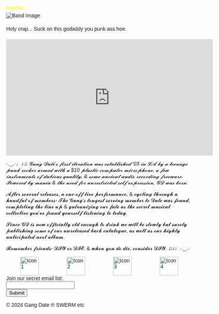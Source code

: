 <!DOCTYPE html>
<html>
<head>
    <title>Gang Date</title>
    <style>
        body { font-family: Arial, sans-serif; }
        h1 { color: yellow; font-size: 10px; }
        .blurb { margin: 20px 0; }
        .bio { font-style: italic; }
        .footer { display: flex; justify-content: space-around; }
        .footer img { width: 50px; height: 50px; }
    </style>
</head>
<body>
    <h1>Gang Date</h1>
    <img src="https://files.catbox.moe/q08qv9.png" alt="Band Image">
    <p class="blurb">Holy crap... Suck on this godaddy you punk ass hoe.</p>
    <iframe width="560" height="315" src="https://www.youtube.com/embed/-EeSFhSqg_0?list=OLAK5uy_mD2RNTBuYCnkuZ-bbmGmqQR5oRBTSs03E" frameborder="0" allowfullscreen></iframe>
    <p class="bio">·.¸¸.·♩♪♫ 𝓖𝓪𝓷𝓰 𝓓𝓪𝓽𝓮'𝓼 𝓯𝓲𝓻𝓼𝓽 𝓲𝓽𝓮𝓻𝓪𝓽𝓲𝓸𝓷 𝔀𝓪𝓼 𝓮𝓼𝓽𝓪𝓫𝓵𝓲𝓼𝓱𝓮𝓭 '03 𝓲𝓷 𝓛𝓐 𝓫𝔂 𝓪 𝓽𝓮𝓮𝓷𝓪𝓰𝓮 𝓹𝓾𝓷𝓴 𝓻𝓸𝓬𝓴𝓮𝓻 𝓪𝓻𝓶𝓮𝓭 𝔀𝓲𝓽𝓱 𝓪 $10 𝓹𝓵𝓪𝓼𝓽𝓲𝓬 𝓬𝓸𝓶𝓹𝓾𝓽𝓮𝓻 𝓶𝓲𝓬𝓻𝓸𝓹𝓱𝓸𝓷𝓮, 𝓪 𝓯𝓮𝔀 𝓲𝓷𝓼𝓽𝓻𝓾𝓶𝓮𝓷𝓽𝓼 𝓸𝓯 𝓭𝓾𝓫𝓲𝓸𝓾𝓼 𝓺𝓾𝓪𝓵𝓲𝓽𝔂, & 𝓼𝓸𝓶𝓮 𝓪𝓷𝓬𝓲𝓮𝓷𝓽 𝓪𝓾𝓭𝓲𝓸 𝓻𝓮𝓬𝓸𝓻𝓭𝓲𝓷𝓰 𝓯𝓻𝓮𝓮𝔀𝓪𝓻𝓮. 𝓟𝓸𝔀𝓮𝓻𝓮𝓭 𝓫𝔂 𝓶𝓪𝓷𝓲𝓪 & 𝓽𝓱𝓮 𝓷𝓮𝓮𝓭 𝓯𝓸𝓻 𝓾𝓷𝓻𝓮𝓼𝓽𝓻𝓲𝓬𝓽𝓮𝓭 𝓼𝓮𝓵𝓯 𝓮𝔁𝓹𝓻𝓮𝓼𝓼𝓲𝓸𝓷, 𝓖𝓓 𝔀𝓪𝓼 𝓫𝓸𝓻𝓷.

𝓐𝓯𝓽𝓮𝓻 𝓼𝓮𝓿𝓮𝓻𝓪𝓵 𝓻𝓮𝓵𝓮𝓪𝓼𝓮𝓼, 𝓪 𝓸𝓷𝓮-𝓸𝓯𝓯 𝓵𝓲𝓿𝓮 𝓹𝓮𝓻𝓯𝓸𝓻𝓶𝓪𝓷𝓬𝓮, & 𝓬𝔂𝓬𝓵𝓲𝓷𝓰 𝓽𝓱𝓻𝓸𝓾𝓰𝓱 𝓪 𝓱𝓪𝓷𝓭𝓯𝓾𝓵 𝓸𝓯 𝓶𝓮𝓶𝓫𝓮𝓻𝓼- 𝓣𝓱𝓮 𝓖𝓪𝓷𝓰'𝓼 𝓵𝓸𝓷𝓰𝓮𝓼𝓽 𝓼𝓮𝓻𝓿𝓲𝓷𝓰 𝓶𝓮𝓶𝓫𝓮𝓻 𝓽𝓸 𝓓𝓪𝓽𝓮 𝔀𝓪𝓼 𝓯𝓸𝓾𝓷𝓭, 𝓬𝓸𝓶𝓹𝓵𝓮𝓽𝓲𝓷𝓰 𝓽𝓱𝓮 𝓵𝓲𝓷𝓮 𝓾𝓹 & 𝓰𝓪𝓵𝓿𝓪𝓷𝓲𝔃𝓲𝓷𝓰 𝓸𝓾𝓻 𝓯𝓪𝓽𝓮 𝓪𝓼 𝓽𝓱𝓮 𝓼𝓮𝓬𝓻𝓮𝓽 𝓶𝓾𝓼𝓲𝓬𝓪𝓵 𝓬𝓸𝓵𝓵𝓮𝓬𝓽𝓲𝓿𝓮 𝔂𝓸𝓾'𝓿𝓮 𝓯𝓸𝓾𝓷𝓭 𝔂𝓸𝓾𝓻𝓼𝓮𝓵𝓯 𝓵𝓲𝓼𝓽𝓮𝓷𝓲𝓷𝓰 𝓽𝓸 𝓽𝓸𝓭𝓪𝔂.

𝓢𝓲𝓷𝓬𝓮 𝓖𝓓 𝓲𝓼 𝓷𝓸𝔀 𝓸𝓯𝓯𝓲𝓬𝓲𝓪𝓵𝓵𝔂 𝓸𝓵𝓭 𝓮𝓷𝓸𝓾𝓰𝓱 𝓽𝓸 𝓭𝓻𝓲𝓷𝓴 𝔀𝓮 𝔀𝓲𝓵𝓵 𝓫𝓮 𝓼𝓵𝓸𝔀𝓵𝔂 𝓫𝓾𝓽 𝓼𝓾𝓻𝓮𝓵𝔂 𝓹𝓾𝓫𝓵𝓲𝓼𝓱𝓲𝓷𝓰 𝓼𝓸𝓶𝓮 𝓸𝓯 𝓸𝓾𝓻 𝓾𝓷𝓻𝓮𝓵𝓮𝓪𝓼𝓮𝓭 𝓫𝓪𝓬𝓴 𝓬𝓪𝓽𝓪𝓵𝓸𝓰𝓾𝓮, 𝓪𝓼 𝔀𝓮𝓵𝓵 𝓪𝓼 𝓸𝓾𝓻 𝓱𝓲𝓰𝓱𝓵𝔂 𝓪𝓷𝓽𝓲𝓬𝓲𝓹𝓪𝓽𝓮𝓭 𝓷𝓮𝔁𝓽 𝓪𝓵𝓫𝓾𝓶.

𝓡𝓮𝓶𝓮𝓶𝓫𝓮𝓻 𝓯𝓻𝓲𝓮𝓷𝓭𝓼- 𝓓𝓘𝓨 𝓸𝓻 𝓓𝓘𝓔. & 𝔀𝓱𝓮𝓷 𝔂𝓸𝓾 𝓭𝓸 𝓭𝓲𝓮, 𝓬𝓸𝓷𝓼𝓲𝓭𝓮𝓻 𝓓𝓘𝓨. ♫♪♩·.¸¸.·

</p>
    <div class="slideshow">
        <!-- Your slideshow code here -->
    </div>
    <div class="footer">
        <a href="link1"><img src="icon1.png" alt="Icon 1"></a>
        <a href="link2"><img src="icon2.png" alt="Icon 2"></a>
        <a href="link3"><img src="icon3.png" alt="Icon 3"></a>
        <a href="link4"><img src="icon4.png" alt="Icon 4"></a>
    </div>
    <form action="/submit-email">
        <label for="email">Join our secret email list:</label><br>
        <input type="email" id="email" name="email"><br>
        <input type="submit" value="Submit">
    </form>
    <p>© 2024 Gang Date ℗ SWERM etc</p>
</body>
</html>

